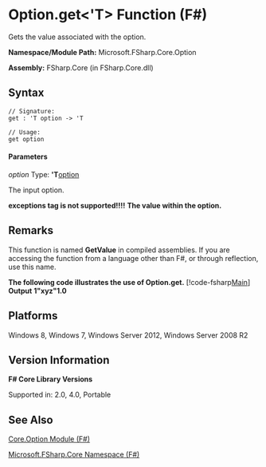 # Option.get<'T> Function (F#)

Gets the value associated with the option.

**Namespace/Module Path:** Microsoft.FSharp.Core.Option

**Assembly:** FSharp.Core (in FSharp.Core.dll)


## Syntax

```
// Signature:
get : 'T option -> 'T

// Usage:
get option
```

#### Parameters
*option*
Type: **'T**[option](http://msdn.microsoft.com/en-us/library/b08add48-34bf-4410-80a1-ef6a8daddc58)


The input option.



**exceptions tag is not supported!!!!**
**The value within the option.**
## Remarks
This function is named **GetValue** in compiled assemblies. If you are accessing the function from a language other than F#, or through reflection, use this name.

**The following code illustrates the use of Option.get.**
[!code-fsharp[Main](snippets/fsoptions/snippet7.fs)]
**Output**
**1"xyz"1.0**
## Platforms
Windows 8, Windows 7, Windows Server 2012, Windows Server 2008 R2


## Version Information
**F# Core Library Versions**

Supported in: 2.0, 4.0, Portable




## See Also
[Core.Option Module &#40;F&#35;&#41;](Core.Option+Module+%28FSharp%29.md)

[Microsoft.FSharp.Core Namespace &#40;F&#35;&#41;](Microsoft.FSharp.Core+Namespace+%28FSharp%29.md)

